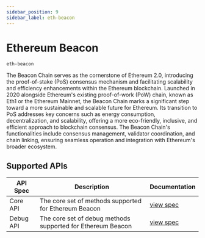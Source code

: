 ```yaml
---
sidebar_position: 9
sidebar_label: eth-beacon
---
```


# Ethereum Beacon

`eth-beacon`

The Beacon Chain serves as the cornerstone of Ethereum 2.0, introducing the proof-of-stake (PoS) consensus mechanism and facilitating scalability and efficiency enhancements within the Ethereum blockchain. Launched in 2020 alongside Ethereum's existing proof-of-work (PoW) chain, known as Eth1 or the Ethereum Mainnet, the Beacon Chain marks a significant step toward a more sustainable and scalable future for Ethereum. Its transition to PoS addresses key concerns such as energy consumption, decentralization, and scalability, offering a more eco-friendly, inclusive, and efficient approach to blockchain consensus. The Beacon Chain's functionalities include consensus management, validator coordination, and chain linking, ensuring seamless operation and integration with Ethereum's broader ecosystem.

## Supported APIs

| API Spec | Description                                               | Documentation                  |
| -------- | --------------------------------------------------------- | ------------------------------ |
| Core API | The core set of methods supported for Ethereum Beacon | [view spec](https://ethereum.github.io/beacon-APIs/#/Beacon) |
| Debug API | The core set of debug methods supported for Ethereum Beacon | [view spec](https://ethereum.github.io/beacon-APIs/#/Debug) |

